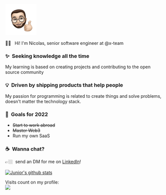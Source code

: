 
<p align="left">
   <img src="https://raw.githubusercontent.com/NicolasLopes7/NicolasLopes7/master/ffa2489a-82ad-48a1-aa34-fb0ae44453dc.webp" alt="Whats-App-Image-2020-07-15-at-21-42-06-  2-2" border="0" width="100">
</p>

🖖🏼 &nbsp;	Hi! I'm Nicolas, senior software engineer at @x-team

### ✨&nbsp; Seeking knowledge all the time  
My learning is based on creating projects and contributing to the open source community 

### 💡&nbsp; Driven by shipping products that help people  
My passion for programming is related to create things and solve problems, doesn't matter the technology stack.  

### 🔭&nbsp; Goals for 2022 
- ~~Start to work abroad~~
- ~~Master Web3~~
- Run my own SaaS

### ☕️&nbsp; Wanna chat? 
👉🏼&nbsp; send an DM for me on [LinkedIn](https://www.linkedin.com/in/nicolas-lopes-00a6781a2/)!
<br/>
<br/>
[![Junior's github stats](https://github-readme-stats.vercel.app/api?username=NicolasLopes7&count_private=true&hide_border=true&bg_color=00000000&text_color=3498db)](https://github.com/anuraghazra/github-readme-stats)

<p align="left"> 
  Visits count on my profile: <br/>
  <img src="https://profile-counter.glitch.me/nicolaslopes7/count.svg">
</p>
